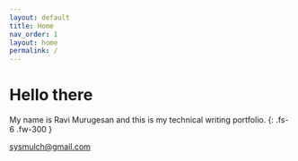 ```yaml
---
layout: default
title: Home
nav_order: 1
layout: home
permalink: /
---
```


# Hello there

My name is Ravi Murugesan and this is my technical writing portfolio.
{: .fs-6 .fw-300 }

<sysmulch@gmail.com>

